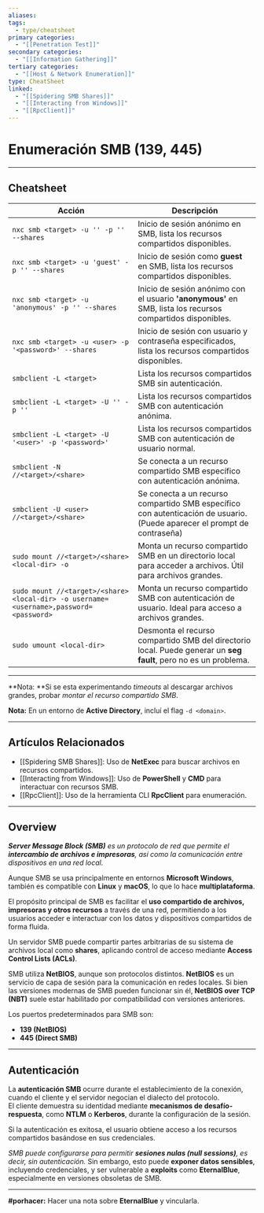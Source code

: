 ```yaml
---
aliases:
tags:
  - type/cheatsheet
primary categories:
  - "[[Penetration Test]]"
secondary categories:
  - "[[Information Gathering]]"
tertiary categories:
  - "[[Host & Network Enumeration]]"
type: CheatSheet
linked:
  - "[[Spidering SMB Shares]]"
  - "[[Interacting from Windows]]"
  - "[[RpcClient]]"
---
```

# Enumeración SMB (139, 445)


---

## Cheatsheet

|**Acción**|**Descripción**|
|---|---|
|`nxc smb <target> -u '' -p '' --shares`|Inicio de sesión anónimo en SMB, lista los recursos compartidos disponibles.|
|`nxc smb <target> -u 'guest' -p '' --shares`|Inicio de sesión como **guest** en SMB, lista los recursos compartidos disponibles.|
|`nxc smb <target> -u 'anonymous' -p '' --shares`|Inicio de sesión anónimo con el usuario **'anonymous'** en SMB, lista los recursos compartidos disponibles.|
|`nxc smb <target> -u <user> -p '<password>' --shares`|Inicio de sesión con usuario y contraseña especificados, lista los recursos compartidos disponibles.|
|`smbclient -L <target>`|Lista los recursos compartidos SMB sin autenticación.|
|`smbclient -L <target> -U '' -p ''`|Lista los recursos compartidos SMB con autenticación anónima.|
|`smbclient -L <target> -U '<user>' -p '<password>'`|Lista los recursos compartidos SMB con autenticación de usuario normal.|
|`smbclient -N //<target>/<share>`|Se conecta a un recurso compartido SMB específico con autenticación anónima.|
|`smbclient -U <user> //<target>/<share>`|Se conecta a un recurso compartido SMB específico con autenticación de usuario. (Puede aparecer el prompt de contraseña)|
|`sudo mount //<target>/<share> <local-dir> -o`|Monta un recurso compartido SMB en un directorio local para acceder a archivos. Útil para archivos grandes.|
|`sudo mount //<target>/<share> <local-dir> -o username=<username>,password=<password>`|Monta un recurso compartido SMB con autenticación de usuario. Ideal para acceso a archivos grandes.|
|`sudo umount <local-dir>`|Desmonta el recurso compartido SMB del directorio local. Puede generar un **seg fault**, pero no es un problema.|

---

**Nota: **Si se esta experimentando *timeouts* al descargar archivos grandes, probar *montar el recurso compartido SMB*.

**Nota:** En un entorno de **Active Directory**, incluí el flag `-d <domain>`.

---

## Artículos Relacionados

- [[Spidering SMB Shares]]: Uso de **NetExec** para buscar archivos en recursos compartidos.
- [[Interacting from Windows]]: Uso de **PowerShell** y **CMD** para interactuar con recursos SMB.
- [[RpcClient]]: Uso de la herramienta CLI **RpcClient** para enumeración.

---

## Overview

***Server Message Block (SMB)** es un protocolo de red que permite el **intercambio de archivos e impresoras**, así como la comunicación entre dispositivos en una red local.*

Aunque SMB se usa principalmente en entornos **Microsoft Windows**, también es compatible con **Linux** y **macOS**, lo que lo hace **multiplataforma**.

El propósito principal de SMB es facilitar el **uso compartido de archivos, impresoras y otros recursos** a través de una red, permitiendo a los usuarios acceder e interactuar con los datos y dispositivos compartidos de forma fluida.

Un servidor SMB puede compartir partes arbitrarias de su sistema de archivos local como **shares**, aplicando control de acceso mediante **Access Control Lists (ACLs)**.

SMB utiliza **NetBIOS**, aunque son protocolos distintos. **NetBIOS** es un servicio de capa de sesión para la comunicación en redes locales. Si bien las versiones modernas de SMB pueden funcionar sin él, **NetBIOS over TCP (NBT)** suele estar habilitado por compatibilidad con versiones anteriores.

Los puertos predeterminados para SMB son:
- **139 (NetBIOS)**
- **445 (Direct SMB)**

---

## Autenticación

La **autenticación SMB** ocurre durante el establecimiento de la conexión, cuando el cliente y el servidor negocian el dialecto del protocolo.  
El cliente demuestra su identidad mediante **mecanismos de desafío-respuesta**, como **NTLM** o **Kerberos**, durante la configuración de la sesión.

Si la autenticación es exitosa, el usuario obtiene acceso a los recursos compartidos basándose en sus credenciales.

*SMB puede configurarse para permitir **sesiones nulas (null sessions)**, es decir, sin autenticación.* Sin embargo, esto puede **exponer datos sensibles**, incluyendo credenciales, y ser vulnerable a **exploits** como **EternalBlue**, especialmente en versiones obsoletas de SMB.

---

**#porhacer:** Hacer una nota sobre **EternalBlue** y vincularla.